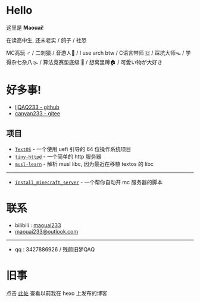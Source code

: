 # Hello

这里是 **Maouai**!

在读高中生, 还未老实 / 鸽子 / 社恐

MC高玩 ♂ / 二刺猿 / 音游人🥬 / I use arch btw / C语言带师 🇨 / 踩坑大师🪤 / 学得杂七杂八🌫️ / 算法竞赛垫底级 🥹 / 想窝里蹲🏠 / 可愛い物が大好き

# 好多事!

- [ljQAQ233 - github](https://github.com/ljQAQ233)
- [canyan233 - gitee](https://gitee.com/canyan233)

## 项目

- [`TextOS`](https://github.com/ljQAQ233/textos-dev) - 一个使用 uefi 引导的 64 位操作系统项目
- [`tiny-httpd`](https://github.com/ljQAQ233/tiny-httpd) - 一个简单的 http 服务器
- [`musl-learn`](https://github.com/ljQAQ233/musl-learn) - 解析 musl libc, 因为最近在移植 textos 的 libc

---

- [`install_minecraft_server`](https://gitee.com/canyan233/install_minecraft_server) - 一个帮你自动开 mc 服务器的脚本

# 联系

- bilibili : [maouai233](https://space.bilibili.com/503518259)
- maouai233@outlook.com

---

- qq : 3427886926 / 残颜旧梦QAQ

# 旧事

点击 [此处](hexo/index.md) 查看以前我在 hexo 上发布的博客

